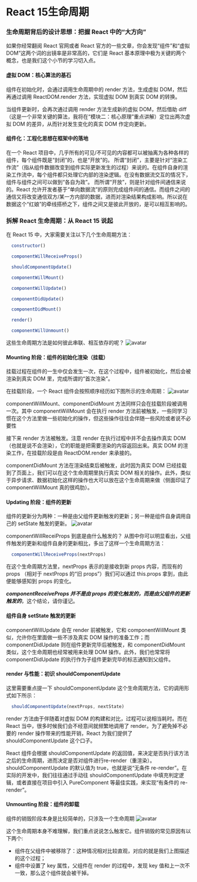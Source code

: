 React 15生命周期
==
### 生命周期背后的设计思想：把握 React 中的“大方向”
如果你经常翻阅 React 官网或者 React 官方的一些文章，你会发现“组件”和“虚拟 DOM”这两个词的出镜率是非常高的，它们是 React 基本原理中极为关键的两个概念，也是我们这个小节的学习切入点。
#### 虚拟 DOM：核心算法的基石

组件在初始化时，会通过调用生命周期中的 render 方法，生成虚拟 DOM，然后再通过调用 ReactDOM.render 方法，实现虚拟 DOM 到真实 DOM 的转换。

当组件更新时，会再次通过调用 render 方法生成新的虚拟 DOM，然后借助 diff（这是一个非常关键的算法，我将在“模块二：核心原理”重点讲解）定位出两次虚拟 DOM 的差异，从而针对发生变化的真实 DOM 作定向更新。

#### 组件化：工程化思想在框架中的落地

在一个 React 项目中，几乎所有的可见/不可见的内容都可以被抽离为各种各样的组件，每个组件既是“封闭”的，也是“开放”的。
所谓“封闭”，主要是针对“渲染工作流”（指从组件数据改变到组件实际更新发生的过程）来说的。在组件自身的渲染工作流中，每个组件都只处理它内部的渲染逻辑。在没有数据流交互的情况下，组件与组件之间可以做到“各自为政”。
而所谓“开放”，则是针对组件间通信来说的。React 允许开发者基于“单向数据流”的原则完成组件间的通信。而组件之间的通信又将改变通信双方/某一方内部的数据，进而对渲染结果构成影响。所以说在数据这个“红娘”的牵线搭桥之下，组件之间又是彼此开放的，是可以相互影响的。

### 拆解 React 生命周期：从 React 15 说起

在 React 15 中，大家需要关注以下几个生命周期方法：
```JavaScript
  constructor()

  componentWillReceiveProps()

  shouldComponentUpdate()

  componentWillMount()

  componentWillUpdate()

  componentDidUpdate()

  componentDidMount()

  render()

  componentWillUnmount()

```
这些生命周期方法是如何彼此串联、相互依存的呢？
![avatar](../assets/react-15-lifecycle1.png)

#### Mounting 阶段：组件的初始化渲染（挂载）
挂载过程在组件的一生中仅会发生一次，在这个过程中，组件被初始化，然后会被渲染到真实 DOM 里，完成所谓的“首次渲染”。

在挂载阶段，一个 React 组件会按照顺序经历如下图所示的生命周期：
![avatar](../assets/react-15-lifecycle2.png)

componentWillMount、componentDidMount 方法同样只会在挂载阶段被调用一次。其中 componentWillMount 会在执行 render 方法前被触发，一些同学习惯在这个方法里做一些初始化的操作，但这些操作往往会伴随一些风险或者说不必要性

接下来 render 方法被触发。注意 render 在执行过程中并不会去操作真实 DOM（也就是说不会渲染），它的职能是把需要渲染的内容返回出来。真实 DOM 的渲染工作，在挂载阶段是由 ReactDOM.render 来承接的。

componentDidMount 方法在渲染结束后被触发，此时因为真实 DOM 已经挂载到了页面上，我们可以在这个生命周期里执行真实 DOM 相关的操作。此外，类似于异步请求、数据初始化这样的操作也大可以放在这个生命周期来做（侧面印证了 componentWillMount 真的很鸡肋）。

#### Updating 阶段：组件的更新
组件的更新分为两种：一种是由父组件更新触发的更新；另一种是组件自身调用自己的 setState 触发的更新。
![avatar](../assets/react-15-lifecycle3.png)

componentWillReceiProps 到底是由什么触发的？
从图中你可以明显看出，父组件触发的更新和组件自身的更新相比，多出了这样一个生命周期方法：
```JavaScript
  componentWillReceiveProps(nextProps)
```
在这个生命周期方法里，nextProps 表示的是接收到新 props 内容，而现有的 props （相对于 nextProps 的“旧 props”）我们可以通过 this.props 拿到，由此便能够感知到 props 的变化。

*__componentReceiveProps 并不是由 props 的变化触发的，而是由父组件的更新触发的__*，这个结论，请你谨记。

#### 组件自身 setState 触发的更新
componentWillUpdate 会在 render 前被触发，它和 componentWillMount 类似，允许你在里面做一些不涉及真实 DOM 操作的准备工作；而 componentDidUpdate 则在组件更新完毕后被触发，和 componentDidMount 类似，这个生命周期也经常被用来处理 DOM 操作。此外，我们也常常将 componentDidUpdate 的执行作为子组件更新完毕的标志通知到父组件。

#### render 与性能：初识 shouldComponentUpdate
这里需要重点提一下 shouldComponentUpdate 这个生命周期方法，它的调用形式如下所示：
```JavaScript
  shouldComponentUpdate(nextProps, nextState)
```

render 方法由于伴随着对虚拟 DOM 的构建和对比，过程可以说相当耗时。而在 React 当中，很多时候我们会不经意间就频繁地调用了 render。为了避免掉不必要的 render 操作带来的性能开销，React 为我们提供了 shouldComponentUpdate 这个口子。

React 组件会根据 shouldComponentUpdate 的返回值，来决定是否执行该方法之后的生命周期，进而决定是否对组件进行re-render（重渲染）。shouldComponentUpdate 的默认值为 true，也就是说“无条件 re-render”。在实际的开发中，我们往往通过手动往 shouldComponentUpdate 中填充判定逻辑，或者直接在项目中引入 PureComponent 等最佳实践，来实现“有条件的 re-render”。

#### Unmounting 阶段：组件的卸载
组件的销毁阶段本身是比较简单的，只涉及一个生命周期
![avatar](../assets/react-15-lifecycle3.png)

这个生命周期本身不难理解，我们重点说说怎么触发它。组件销毁的常见原因有以下两个:
* 组件在父组件中被移除了：这种情况相对比较直观，对应的就是我们上图描述的这个过程；
* 组件中设置了 key 属性，父组件在 render 的过程中，发现 key 值和上一次不一致，那么这个组件就会被干掉。